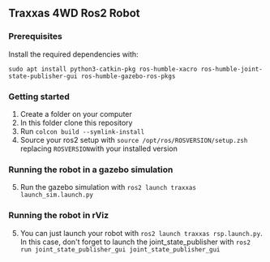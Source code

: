 ## Traxxas 4WD Ros2 Robot

### Prerequisites

Install the required dependencies with:

`sudo apt install python3-catkin-pkg ros-humble-xacro ros-humble-joint-state-publisher-gui ros-humble-gazebo-ros-pkgs`

### Getting started

1. Create a folder on your computer
2. In this folder clone this repository
3. Run `colcon build --symlink-install`
4. Source your ros2 setup with `source /opt/ros/ROSVERSION/setup.zsh` replacing `ROSVERSION`with your installed version

### Running the robot in a gazebo simulation

5. Run the gazebo simulation with `ros2 launch traxxas launch_sim.launch.py`

### Running the robot in rViz

5. You can just launch your robot with `ros2 launch traxxas rsp.launch.py`. In this case, don't forget to launch the joint_state_publisher with `ros2 run joint_state_publisher_gui joint_state_publisher_gui`
